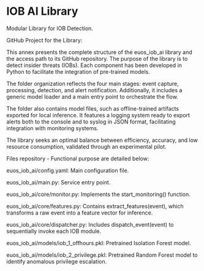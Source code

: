 # IOB AI Library

Modular Library for IOB Detection.

GitHub Project for the Library:

This annex presents the complete structure of the euos_iob_ai library and the access path to its GitHub repository. The purpose of the library is to detect insider threats (IOBs). Each component has been developed in Python to facilitate the integration of pre-trained models.

The folder organization reflects the four main stages: event capture, processing, detection, and alert notification. Additionally, it includes a generic model loader and a main entry point to orchestrate the flow.

The folder also contains model files, such as offline-trained artifacts exported for local inference. It features a logging system ready to export alerts both to the console and to syslog in JSON format, facilitating integration with monitoring systems.

The library seeks an optimal balance between efficiency, accuracy, and low resource consumption, validated through an experimental pilot.


Files repository - Functional purpose are detailed below:

euos_iob_ai/config.yaml: Main configuration file.

euos_iob_ai/main.py: Service entry point.

euos_iob_ai/core/monitor.py: Implements the start_monitoring() function.

euos_iob_ai/core/features.py: Contains extract_features(event), which transforms a raw event into a feature vector for inference.

euos_iob_ai/core/dispatcher.py: Includes dispatch_event(event) to sequentially invoke each IOB module.

euos_iob_ai/models/iob_1_offhours.pkl: Pretrained Isolation Forest model.

euos_iob_ai/models/iob_2_privilege.pkl: Pretrained Random Forest model to identify anomalous privilege escalation.
